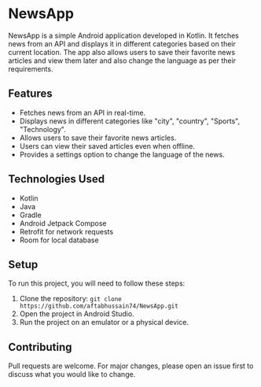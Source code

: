 # NewsApp

NewsApp is a simple Android application developed in Kotlin. It fetches news from an API and displays it in different categories based on their current  location. The app also allows users to save their favorite news articles and view them later and also change the language as per their requirements.

## Features

- Fetches news from an API in real-time.
- Displays news in different categories like "city", "country", "Sports", "Technology".
- Allows users to save their favorite news articles.
- Users can view their saved articles even when offline.
- Provides a settings option to change the language of the news.

## Technologies Used

- Kotlin
- Java
- Gradle
- Android Jetpack Compose
- Retrofit for network requests
- Room for local database

## Setup

To run this project, you will need to follow these steps:

1. Clone the repository: `git clone https://github.com/aftabhussain74/NewsApp.git`
2. Open the project in Android Studio.
3. Run the project on an emulator or a physical device.

## Contributing

Pull requests are welcome. For major changes, please open an issue first to discuss what you would like to change.
